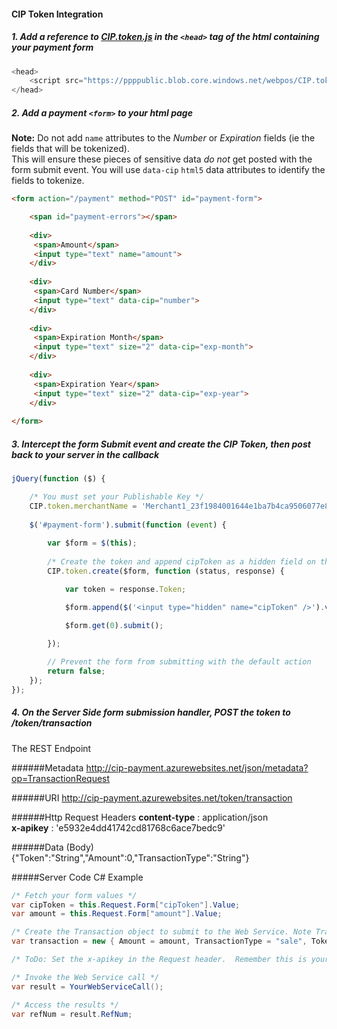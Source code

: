 <h4>CIP Token Integration</h4>

##### 1.  Add a reference to <a href="https://ppppublic.blob.core.windows.net/webpos/CIP.token.js">CIP.token.js</a> in the ```<head>``` tag of the html containing your payment form
```javascript
<head>
    <script src="https://ppppublic.blob.core.windows.net/webpos/CIP.token.js"></script>
</head>
```

##### 2.  Add a payment ```<form>``` to your html page

**Note:** Do not add ```name``` attributes to the *Number* or *Expiration* fields (ie the fields that will be tokenized).  
This will ensure these pieces of sensitive data *do not* get posted with the form submit event.  You will use ```data-cip``` ```html5``` data attributes to identify the fields to tokenize.
```HTML
<form action="/payment" method="POST" id="payment-form">

    <span id="payment-errors"></span>
    
    <div>
     <span>Amount</span>
     <input type="text" name="amount">
    </div>
    
    <div>
     <span>Card Number</span>
     <input type="text" data-cip="number">
    </div>
    
    <div>
     <span>Expiration Month</span>
     <input type="text" size="2" data-cip="exp-month">
    </div>
    
    <div>
     <span>Expiration Year</span>
     <input type="text" size="2" data-cip="exp-year">
    </div>
    
</form>
```

##### 3.  Intercept the form Submit event and create the CIP Token, then post back to your server in the callback
```Javascript
jQuery(function ($) {

    /* You must set your Publishable Key */
    CIP.token.merchantName = 'Merchant1_23f1984001644e1ba7b4ca9506077e81';
    
    $('#payment-form').submit(function (event) {
    
        var $form = $(this);
       
        /* Create the token and append cipToken as a hidden field on the callback */ 
        CIP.token.create($form, function (status, response) {

            var token = response.Token;

            $form.append($('<input type="hidden" name="cipToken" />').val(token));

            $form.get(0).submit();

        });
        
        // Prevent the form from submitting with the default action
        return false;
    });
});
```

##### 4. On the Server Side form submission handler, POST the token to /token/transaction
The REST Endpoint

######Metadata 
http://cip-payment.azurewebsites.net/json/metadata?op=TransactionRequest

######URI
http://cip-payment.azurewebsites.net/token/transaction

######Http Request Headers
**content-type** : application/json<br/>
**x-apikey** : 'e5932e4dd41742cd81768c6ace7bedc9'

######Data (Body)
{"Token":"String","Amount":0,"TransactionType":"String"}

#####Server Code C# Example
```C#
/* Fetch your form values */
var cipToken = this.Request.Form["cipToken"].Value;
var amount = this.Request.Form["amount"].Value;

/* Create the Transaction object to submit to the Web Service. Note TransactionType must be "sale". */
var transaction = new { Amount = amount, TransactionType = "sale", Token = cipToken };

/* ToDo: Set the x-apikey in the Request header.  Remember this is your Private Key. */

/* Invoke the Web Service call */
var result = YourWebServiceCall();

/* Access the results */
var refNum = result.RefNum;

```
